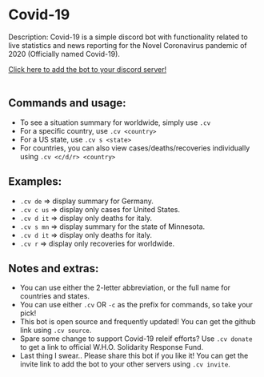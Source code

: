 # Covid-19
Description: Covid-19 is a simple discord bot with functionality related to live statistics and news reporting for the Novel Coronavirus pandemic of 2020 (Officially named Covid-19).

[Click here to add the bot to your discord server!](https://discordapp.com/oauth2/authorize?client_id=691863138559328327&scope=bot&permissions=67488832)
<br><br>

## Commands and usage:
* To see a situation summary for worldwide, simply use  `.cv`
* For a specific country, use  `.cv <country>`
* For a US state, use  `.cv s <state>`
* For countries, you can also view cases/deaths/recoveries individually using  `.cv <c/d/r> <country>`
## Examples:
* `.cv de`      => display summary for Germany.
* `.cv c us`  => display only cases for United States.
* `.cv d it`  => display only deaths for italy.
* `.cv s mn`  => display summary for the state of Minnesota.
* `.cv d it`  => display only deaths for italy.
* `.cv r`        => display only recoveries for worldwide.
## Notes and extras:
* You can use either the 2-letter abbreviation, or the full name for countries and states.
* You can use either `.cv` OR `-c` as the prefix for commands, so take your pick!
* This bot is open source and frequently updated! You can get the github link using `.cv source`.
* Spare some change to support Covid-19 releif efforts? Use `.cv donate` to get a link to official W.H.O. Solidarity Response Fund.
* Last thing I swear.. Please share this bot if you like it! You can get the invite link to add the bot to your other servers using `.cv invite`.
